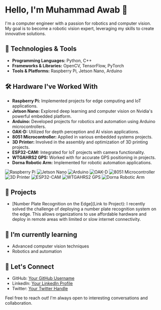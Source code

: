 # Hello, I'm Muhammad Awab 👋

I'm a computer engineer with a passion for robotics and computer vision. My goal is to become a robotic vision expert, leveraging my skills to create innovative solutions.

## 🔧 Technologies & Tools

- **Programming Languages:** Python, C++
- **Frameworks & Libraries:** OpenCV, TensorFlow, PyTorch
- **Tools & Platforms:** Raspberry Pi, Jetson Nano, Arduino

## 🛠️ Hardware I've Worked With

- **Raspberry Pi:** Implemented projects for edge computing and IoT applications.
- **Jetson Nano:** Explored deep learning and computer vision on Nvidia's powerful embedded platform.
- **Arduino:** Developed projects for robotics and automation using Arduino microcontrollers.
- **OAK-D:** Utilized for depth perception and AI vision applications.
- **8051 Microcontroller:** Applied in various embedded systems projects.
- **3D Printer:** Involved in the assembly and optimization of 3D printing projects.
- **ESP32-CAM:** Integrated for IoT projects with camera functionality.
- **WTGAHRS2 GPS:** Worked with for accurate GPS positioning in projects.
- **Dorna Robotic Arm:** Implemented for robotic automation applications.


![Raspberry Pi](https://img.shields.io/badge/Raspberry_Pi-3B+-orange?logo=Raspberry-Pi)
![Jetson Nano](https://img.shields.io/badge/Jetson_Nano-2GB-green?logo=Nvidia)
![Arduino](https://img.shields.io/badge/Arduino-Uno-blue?logo=Arduino)
![OAK-D](https://img.shields.io/badge/OAK--D-Depth--AI-yellow?logo=OpenCV)
![8051 Microcontroller](https://img.shields.io/badge/8051_Microcontroller-Embedded-red?logo=Microchip)
![3D Printer](https://img.shields.io/badge/3D_Printer-Assembly-white?logo=Prusa)
![ESP32-CAM](https://img.shields.io/badge/ESP32_CAM-IoT-blueviolet?logo=Espressif)
![WTGAHRS2 GPS](https://img.shields.io/badge/WTGAHRS2_GPS-GPS-brightgreen?logo=Adafruit)
![Dorna Robotic Arm](https://img.shields.io/badge/Dorna_Robotic_Arm-Automation-lightgrey?logo=Robot)



## 🚀 Projects

- [Number Plate Recognition on the Edge](Link to Project): I recently solved the challenge of deploying a number plate recognition system on the edge. This allows organizations to use affordable hardware and deploy in remote areas with limited or slow internet connectivity.

## 🌱 I’m currently learning

- Advanced computer vision techniques
- Robotics and automation

## 💬 Let's Connect

- GitHub: [Your GitHub Username](https://github.com/YourUsername)
- LinkedIn: [Your LinkedIn Profile](https://www.linkedin.com/in/yourprofile/)
- Twitter: [Your Twitter Handle](https://twitter.com/yourhandle)

Feel free to reach out! I'm always open to interesting conversations and collaboration.

<!--
Here, you can add any additional sections or information you find relevant. For example, you can include your education, work experience, or any certifications you have earned.
-->

